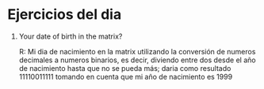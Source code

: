 # Ejercicios del dia

1. Your date of birth in the matrix?

     R: Mi dia de nacimiento en la matrix utilizando la conversión de numeros decimales a numeros binarios, es decir, diviendo entre dos desde el año de nacimiento hasta que no se pueda más; daria como resultado 11110011111 tomando en cuenta que mi año de nacimiento es 1999

 